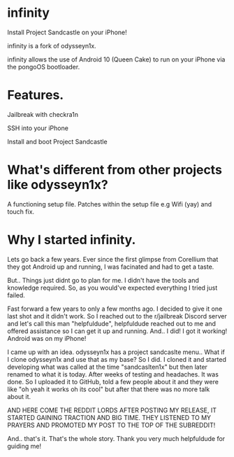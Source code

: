 # infinity
Install Project Sandcastle on your iPhone!

infinity is a fork of odysseyn1x. 

infinity allows the use of Android 10 (Queen Cake) to run on your iPhone via the pongoOS bootloader.

# Features.
Jailbreak with checkra1n

SSH into your iPhone

Install and boot Project Sandcastle

# What's different from other projects like odysseyn1x?
A functioning setup file.
Patches within the setup file e.g Wifi (yay) and touch fix.

# Why I started infinity.
Lets go back a few years. Ever since the first glimpse from Corellium that they got Android up and running, I was facinated and had to get a taste.

But.. Things just didnt go to plan for me. I didn't have the tools and knowledge required. So, as you would've expected everything I tried just failed.

Fast forward a few years to only a few months ago. I decided to give it one last shot and it didn't work. So I reached out to the r/jailbreak Discord server and let's call this man "helpfuldude", helpfuldude reached out to me and offered assistance so I can get it up and running. And.. I did! I got it working! Android was on my iPhone! 

I came up with an idea. odysseyn1x has a project sandcaslte menu.. What if I clone odysseyn1x and use that as my base? So I did. I cloned it and started developing what was called at the time "sandcaslten1x"  but then later renamed to what it is today. After weeks of testing and headaches. It was done. So I uploaded it to GitHub, told a few people about it and they were like "oh yeah it works oh its cool" but after that there was no more talk about it. 

AND HERE COME THE REDDIT LORDS AFTER POSTING MY RELEASE, IT STARTED GAINING TRACTION AND BIG TIME. THEY LISTENED TO MY PRAYERS AND PROMOTED MY POST TO THE TOP OF THE SUBREDDIT!

And.. that's it. That's the whole story. Thank you very much helpfuldude for guiding me!
